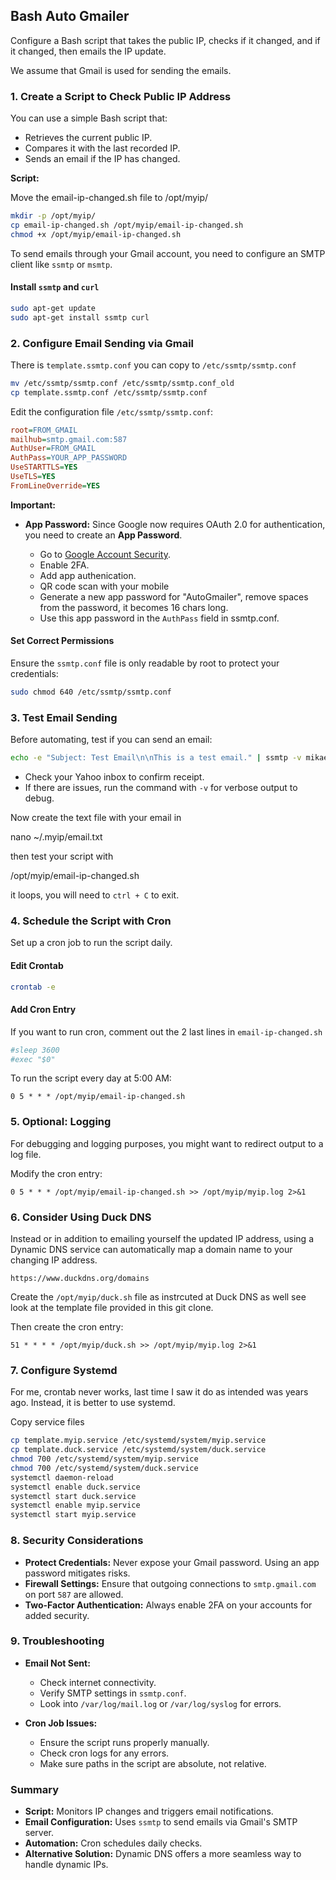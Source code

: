 ## Bash Auto Gmailer

Configure a Bash script that takes the public IP, checks if it changed, and if it changed, then emails the IP update.

We assume that Gmail is used for sending the emails.

### **1. Create a Script to Check Public IP Address**

You can use a simple Bash script that:

- Retrieves the current public IP.
- Compares it with the last recorded IP.
- Sends an email if the IP has changed.

**Script:**

Move the email-ip-changed.sh file to /opt/myip/

```bash
mkdir -p /opt/myip/
cp email-ip-changed.sh /opt/myip/email-ip-changed.sh
chmod +x /opt/myip/email-ip-changed.sh
```

To send emails through your Gmail account, you need to configure an SMTP client like `ssmtp` or `msmtp`.

#### **Install `ssmtp` and `curl`**

```bash
sudo apt-get update
sudo apt-get install ssmtp curl
```

### **2. Configure Email Sending via Gmail**

There is `template.ssmtp.conf` you can copy to `/etc/ssmtp/ssmtp.conf`

```bash
mv /etc/ssmtp/ssmtp.conf /etc/ssmtp/ssmtp.conf_old
cp template.ssmtp.conf /etc/ssmtp/ssmtp.conf
```

Edit the configuration file `/etc/ssmtp/ssmtp.conf`:

```ini
root=FROM_GMAIL
mailhub=smtp.gmail.com:587
AuthUser=FROM_GMAIL
AuthPass=YOUR_APP_PASSWORD
UseSTARTTLS=YES
UseTLS=YES
FromLineOverride=YES
```

**Important:**

- **App Password:** Since Google now requires OAuth 2.0 for authentication, you need to create an **App Password**.

  - Go to [Google Account Security](https://myaccount.google.com/security).
  - Enable 2FA.
  - Add app authenication.
  - QR code scan with your mobile
  - Generate a new app password for "AutoGmailer", remove spaces from the password, it becomes 16 chars long.
  - Use this app password in the `AuthPass` field in ssmtp.conf.

#### **Set Correct Permissions**

Ensure the `ssmtp.conf` file is only readable by root to protect your credentials:

```bash
sudo chmod 640 /etc/ssmtp/ssmtp.conf
```

### **3. Test Email Sending**

Before automating, test if you can send an email:

```bash
echo -e "Subject: Test Email\n\nThis is a test email." | ssmtp -v mikaelhelin@yahoo.com
```

- Check your Yahoo inbox to confirm receipt.
- If there are issues, run the command with `-v` for verbose output to debug.

Now create the text file with your email in 

  nano ~/.myip/email.txt

then test your script with

  /opt/myip/email-ip-changed.sh

it loops, you will need to `ctrl + C` to exit.

### **4. Schedule the Script with Cron**

Set up a cron job to run the script daily.

#### **Edit Crontab**

```bash
crontab -e
```

#### **Add Cron Entry**

If you want to run cron, comment out the 2 last lines in `email-ip-changed.sh`

```bash
#sleep 3600
#exec "$0"
```

To run the script every day at 5:00 AM:

```cron
0 5 * * * /opt/myip/email-ip-changed.sh
```

### **5. Optional: Logging**

For debugging and logging purposes, you might want to redirect output to a log file.

Modify the cron entry:

```cron
0 5 * * * /opt/myip/email-ip-changed.sh >> /opt/myip/myip.log 2>&1
```

### **6. Consider Using Duck DNS**

Instead or in addition to emailing yourself the updated IP address, using a Dynamic DNS service can automatically map a domain name to your changing IP address.

    https://www.duckdns.org/domains

Create the `/opt/myip/duck.sh` file as instrcuted at Duck DNS as well see look at the template file provided in this git clone.

Then create the cron entry:

```cron
51 * * * * /opt/myip/duck.sh >> /opt/myip/myip.log 2>&1
```

### **7. Configure Systemd**

For me, crontab never works, last time I saw it do as intended was years ago. Instead, it is better to use systemd.

Copy service files

```bash
cp template.myip.service /etc/systemd/system/myip.service
cp template.duck.service /etc/systemd/system/duck.service
chmod 700 /etc/systemd/system/myip.service
chmod 700 /etc/systemd/system/duck.service
systemctl daemon-reload
systemctl enable duck.service
systemctl start duck.service
systemctl enable myip.service
systemctl start myip.service
```

### **8. Security Considerations**

- **Protect Credentials:** Never expose your Gmail password. Using an app password mitigates risks.
- **Firewall Settings:** Ensure that outgoing connections to `smtp.gmail.com` on port `587` are allowed.
- **Two-Factor Authentication:** Always enable 2FA on your accounts for added security.

### **9. Troubleshooting**

- **Email Not Sent:**

  - Check internet connectivity.
  - Verify SMTP settings in `ssmtp.conf`.
  - Look into `/var/log/mail.log` or `/var/log/syslog` for errors.

- **Cron Job Issues:**

  - Ensure the script runs properly manually.
  - Check cron logs for any errors.
  - Make sure paths in the script are absolute, not relative.

### **Summary**

- **Script:** Monitors IP changes and triggers email notifications.
- **Email Configuration:** Uses `ssmtp` to send emails via Gmail's SMTP server.
- **Automation:** Cron schedules daily checks.
- **Alternative Solution:** Dynamic DNS offers a more seamless way to handle dynamic IPs.
